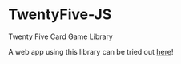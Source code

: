 # TwentyFive-JS

Twenty Five Card Game Library

A web app using this library can be tried out [here](https://worhello.github.io/TwentyFiveWeb/)!
